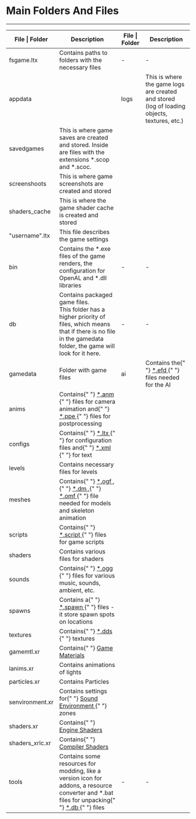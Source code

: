 # Main Folders And Files

___

<table>
  <thead>
    <tr>
      <th>File | Folder</th>
      <th>Description</th>
      <th>File | Folder</th>
      <th>Description</th>
    </tr>
  </thead>
  <tbody>
    <tr>
      <td>fsgame.ltx</td>
      <td>Contains paths to folders with the necessary files</td>
      <td>-</td>
      <td>-</td>
    </tr>
    <tr>
      <td rowSpan={5}>appdata</td>
      <td rowSpan={5} />
      <td>logs</td>
      <td>
        This is where the game logs are created and stored (log of loading
        objects, textures, etc.)
      </td>
    </tr>
    <tr>
      <td>savedgames</td>
      <td>
        This is where game saves are created and stored. Inside are files with the extensions *.scop and *.scoc.
      </td>
    </tr>
    <tr>
      <td>screenshoots</td>
      <td>This is where game screenshots are created and stored</td>
    </tr>
    <tr>
      <td>shaders_cache</td>
      <td>This is where the game shader cache is created and stored</td>
    </tr>
    <tr>
      <td>"username".ltx</td>
      <td>This file describes the game settings</td>
    </tr>
    <tr>
      <td>bin</td>
      <td>
        Contains the *.exe files of the game renders, the configuration for OpenAL and *.dll libraries
      </td>
      <td>-</td>
      <td>-</td>
    </tr>
    <tr>
      <td>db</td>
      <td>
        Contains packaged game files. <br /> This folder has a higher priority of files, which means that if there is no file in the gamedata folder, the game will look for it here.
      </td>
      <td>-</td>
      <td>-</td>
    </tr>
    <tr>
      <td rowSpan={16}>gamedata</td>
      <td rowSpan={16}>Folder with game files</td>
      <td>ai</td>
      <td>
        Contains the{" "}
        <a href="../file-formats/ai/efd.md">
          *.efd
        </a>{" "}
        files needed for the AI
      </td>
    </tr>
    <tr>
      <td>anims</td>
      <td>
        Contains{" "}
        <a href="../file-formats/animations/anm.md">
          *.anm
        </a>{" "}
        files for camera animation and{" "}
        <a href="../file-formats/postprocceses/ppe.md">
          *.ppe
        </a>{" "}
        files for postprocessing
      </td>
    </tr>
    <tr>
      <td>configs</td>
      <td>
        Contains{" "}
        <a href="../file-formats/conf-script/ltx.md">
          *.ltx
        </a>{" "}
        for configuration files and{" "}
        <a href="../file-formats/conf-script/xml.md">
          *.xml
        </a>{" "}
        for text
      </td>
    </tr>
    <tr>
      <td>levels</td>
      <td>Contains necessary files for levels</td>
    </tr>
    <tr>
      <td>meshes</td>
      <td>
        Contains{" "}
        <a href="../file-formats/models/ogf.md">
          *.ogf
        </a>
        ,{" "}
        <a href="../file-formats/models/dm.md">
          *.dm
        </a>
        ,{" "}
        <a href="../file-formats/animations/omf.md">
          *.omf
        </a>{" "}
        file needed for models and skeleton animation
      </td>
    </tr>
    <tr>
      <td>scripts</td>
      <td>
        Contains{" "}
        <a href="../file-formats/conf-script/script.md">
          *.script
        </a>{" "}
        files for game scripts
      </td>
    </tr>
    <tr>
      <td>shaders</td>
      <td>Contains various files for shaders</td>
    </tr>
    <tr>
      <td>sounds</td>
      <td>
        Contains{" "}
        <a href="../file-formats/audio-video/ogg.md">
          *.ogg
        </a>{" "}
        files for various music, sounds, ambient, etc.
      </td>
    </tr>
    <tr>
      <td>spawns</td>
      <td>
        Contains a{" "}
        <a href="../file-formats/game-levels/spawn.md">
          *.spawn
        </a>{" "}
        files - it store spawn spots on locations
      </td>
    </tr>
    <tr>
      <td>textures</td>
      <td>
        Contains{" "}
        <a href="../file-formats/textures/dds.md">
          *.dds
        </a>{" "}
        textures
      </td>
    </tr>
    <tr>
      <td>gamemtl.xr</td>
      <td>
        Contains{" "}
        <a href="https://www.tablesgenerator.com/glossary/glossary.html#game-material">
          Game Materials
        </a>
      </td>
    </tr>
    <tr>
      <td>lanims.xr</td>
      <td>Contains animations of lights</td>
    </tr>
    <tr>
      <td>particles.xr</td>
      <td>Contains Particles</td>
    </tr>
    <tr>
      <td>senvironment.xr</td>
      <td>
        Contains settings for{" "}
        <a href="https://www.tablesgenerator.com/audio/sound-environment-list.md">
          Sound Environment
        </a>{" "}
        zones
      </td>
    </tr>
    <tr>
      <td>shaders.xr</td>
      <td>
        Contains{" "}
        <a href="https://www.tablesgenerator.com/shaders/shaders-list/engine-shaders-list.md">
          Engine Shaders
        </a>
      </td>
    </tr>
    <tr>
      <td>shaders_xrlc.xr</td>
      <td>
        Contains{" "}
        <a href="https://www.tablesgenerator.com/shaders/shaders-list/compiler-shaders-list.md">
          Compiler Shaders
        </a>
      </td>
    </tr>
    <tr>
      <td>tools</td>
      <td>
        Contains some resources for modding, like a version icon for addons, a resource converter and *.bat files for unpacking{" "}
        <a href="../file-formats/archives-resource-packs/db.md">
          *.db
        </a>{" "}
        files
      </td>
      <td>-</td>
      <td>-</td>
    </tr>
  </tbody>
</table>
